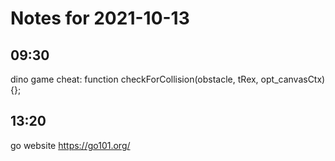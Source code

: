 # Notes for 2021-10-13

## 09:30

dino game cheat: function checkForCollision(obstacle, tRex, opt_canvasCtx) {};

## 13:20

go website https://go101.org/
